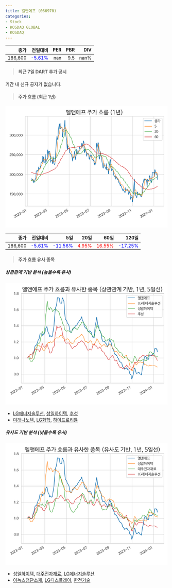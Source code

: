 ```yaml
---
title: 엘앤에프 (066970)
categories:
- Stock
- KOSDAQ GLOBAL
- KOSDAQ
---
```


|종가|전일대비|PER|PBR|DIV|
|---:|-------:|--:|--:|--:|
|186,600|<span style="color: blue">-5.61%</span>|nan|9.5|nan%|

<!-- more -->

> #### 최근 7일 DART 추가 공시

기간 내 신규 공지가 없습니다.

> #### 주가 흐름 (최근 1년)

![066970](/assets/images/stock/066970.png)

|종가|전일대비|5일|20일|60일|120일|
|---:|-------:|--:|---:|---:|----:|
|186,600|<span style="color: blue">-5.61%</span>|<span style="color: blue">-11.56%</span>|<span style="color: red">4.95%</span>|<span style="color: red">16.55%</span>|<span style="color: blue">-17.25%</span>|

> #### 주가 흐름 유사 종목

##### 상관관계 기반 분석 (높을수록 유사)
![066970](/assets/images/stock/066970_corr.png)
- [LG에너지솔루션](/373220/), [성일하이텍](/365340/), [후성](/093370/)
- [미래나노텍](/095500/), [LG화학](/051910/), [하이드로리튬](/101670/)

##### 유사도 기반 분석 (낮을수록 유사)	
![066970](/assets/images/stock/066970_sim.png)
- [성일하이텍](/365340/), [대주전자재료](/078600/), [LG에너지솔루션](/373220/)
- [이녹스첨단소재](/272290/), [LG디스플레이](/034220/), [한전기술](/052690/)